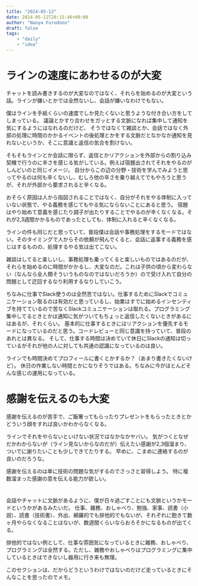 ```yaml
---
title: "2024-05-12"
date: 2024-05-12T20:15:46+09:00
author: "Naoya Furudono"
draft: false
tags:
    - "daily"
    - "idea"
---
```


# ラインの速度にあわせるのが大変

チャットを読み書きするのが大変なのではなく、それらを始めるのが大変という話。ラインが嫌いとかでは全然ないし、会話が嫌いなわけでもない。

僕はラインを手紙くらいの速度でしか見たくないと思うような付き合い方をしてしまっている。
議論とかすり合わせをガッとする文脈になれば集中して通知を気にするようにはなれるのだけど、
そうではなくて雑談とか、会話ではなく外部の処理に時間のかかるイベントの後処理とかをする文脈だとなかなか通知を見れないというか、そこに意識と返信の気合を割けない。

そもそもラインとか会話に限らず、返信とかリアクションを外部からの割り込み契機で行うのに辛さを感じる気がしている。例えば宿題出されてそれをやるのがしんどいのと同じイメージ。
自分からこの辺の分野・技術を学んでみようと思ってやるのは何も辛くないし、むしろ他の辛さを乗り越えてでもやろうと思うが、それが外部から要求されると辛くなる。

おそらく原因は人から指図されることではなく、自分がそれをやる体制に入っていない状態で、やる義務を感じてもやる気にならないことにあると思う。
宿題はやり始めて意義を感じたり調子が出たりすることでやるのが辛くなくなる。それが2,3週間かかるものであったとしても、体制に入れると辛くなくなる。

ラインの件も同じだと思っていて、普段僕は会話や事務処理をするモードではない。そのタイミングで人からその依頼が飛んでくると、会話に返事する義務を感じはするものの、処理するやる気は出てこない。

雑談はしてると楽しいし、事務処理も乗ってくると楽しいものではあるのだが、それらを始めるのに時間がかかるし、大変なのだ。これは子供の頃から変わらない（なんなら全人類そういうものなのではないだろうか）ので受け入れて自分の問題として迂回するなり利用するなりしていこう。

ちなみに仕事でSlack使うのは全然苦ではない。仕事するためにSlackでコミュニケーション取るのは有効だと思っているし、始業はすでに始めるインセンティブを持てているので苦なくSlackコミュニケーションは取れる。プログラミング集中してるときとかは通知に気がついてもちょっと返信したくないときがあるにはあるが、それくらい。
基本的に仕事するときにはリアクションを優先するモードになっているのだと思う。コードレビューと同じ意識を持っていて、普段のあれとは異なる。
そして、仕事する時間は決めていて休日にSlackの通知は切っているがそれが他の人に対しても共通の認識になっているのは良い。

ラインでも時間決めてプロフィールに書くとかするか？（あまり書きたくないけど）。
休日の作業しない時間とかになりそうではある。ちなみに今がほとんどそんな感じの運用になっている。

# 感謝を伝えるのも大変

感謝を伝えるのが苦手で、ご飯奢ってもらったりプレゼントをもらったときとかどういう顔をすれば良いかわからなくなる。

ラインでそれをやらないといけない状況ではなかなかヤバい。
気がつくとなぜだかわからないが（ライン見ないからなのだが）伝えたい感謝が2,3個溜まり、ついでに謝りたいことも少しできてたりする。
早めに、こまめに連絡するのが良いのだろうな。

感謝を伝えるのは単に技術の問題な気がするのでさっさと習得しよう。
特に複数溜まった感謝の意を伝える能力が欲しい。

# 

会話やチャットに文脈があるように、僕が日々過ごすことにも文脈というかモードというかがあるみたいだ。
仕事、雑務、おしゃべり、勉強、家事、読書（小説）、読書（技術書）、外出、網羅的でも排他的でもないが、それぞれに飽きて数ヶ月やらなくなることはないが、数週間くらいならおろそかになるものが出てくる。

排他的ではない例として、仕事な雰囲気になっているときに雑務、おしゃべり、プログラミングは全然する。ただし、雑務やおしゃべりはプログラミングに集中しているときはできないし器用に行き来も無理。

このセクションは、だからどうというわけではないのだけど走っているときにそんなことを思ったのでメモ。

